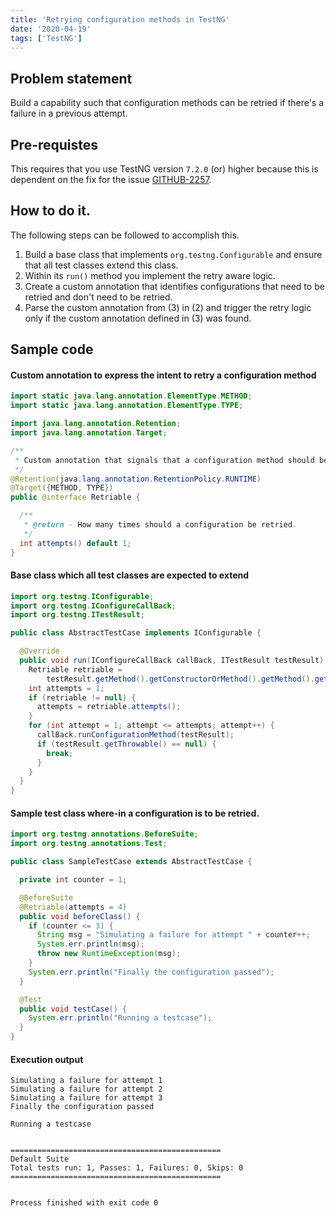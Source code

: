 ```yaml
---
title: 'Retrying configuration methods in TestNG'
date: '2020-04-19'
tags: ['TestNG']
---
```


## Problem statement

Build a capability such that configuration methods can be retried if there's a failure in a previous attempt.

## Pre-requistes

This requires that you use TestNG version `7.2.0` (or) higher because this is dependent on the fix for the issue [GITHUB-2257](https://github.com/cbeust/testng/issues/2257).

## How to do it.

The following steps can be followed to accomplish this.

1. Build a base class that implements `org.testng.Configurable` and ensure that all test classes extend this class.
2. Within its `run()` method you implement the retry aware logic.
3. Create a custom annotation that identifies configurations that need to be retried and don't need to be retried.
4. Parse the custom annotation from (3) in (2) and trigger the retry logic only if the custom annotation defined in (3) was found.


## Sample code


#### Custom annotation to express the intent to retry a configuration method

```java
import static java.lang.annotation.ElementType.METHOD;
import static java.lang.annotation.ElementType.TYPE;

import java.lang.annotation.Retention;
import java.lang.annotation.Target;

/**
 * Custom annotation that signals that a configuration method should be retried.
 */
@Retention(java.lang.annotation.RetentionPolicy.RUNTIME)
@Target({METHOD, TYPE})
public @interface Retriable {

  /**
   * @return - How many times should a configuration be retried.
   */
  int attempts() default 1;
}
```

#### Base class which all test classes are expected to extend

```java
import org.testng.IConfigurable;
import org.testng.IConfigureCallBack;
import org.testng.ITestResult;

public class AbstractTestCase implements IConfigurable {

  @Override
  public void run(IConfigureCallBack callBack, ITestResult testResult) {
    Retriable retriable =
        testResult.getMethod().getConstructorOrMethod().getMethod().getAnnotation(Retriable.class);
    int attempts = 1;
    if (retriable != null) {
      attempts = retriable.attempts();
    }
    for (int attempt = 1; attempt <= attempts; attempt++) {
      callBack.runConfigurationMethod(testResult);
      if (testResult.getThrowable() == null) {
        break;
      }
    }
  }
}
```

#### Sample test class where-in a configuration is to be retried.

```java
import org.testng.annotations.BeforeSuite;
import org.testng.annotations.Test;

public class SampleTestCase extends AbstractTestCase {

  private int counter = 1;

  @BeforeSuite
  @Retriable(attempts = 4)
  public void beforeClass() {
    if (counter <= 3) {
      String msg = "Simulating a failure for attempt " + counter++;
      System.err.println(msg);
      throw new RuntimeException(msg);
    }
    System.err.println("Finally the configuration passed");
  }

  @Test
  public void testCase() {
    System.err.println("Running a testcase");
  }
}
```


#### Execution output

```
Simulating a failure for attempt 1
Simulating a failure for attempt 2
Simulating a failure for attempt 3
Finally the configuration passed

Running a testcase


===============================================
Default Suite
Total tests run: 1, Passes: 1, Failures: 0, Skips: 0
===============================================


Process finished with exit code 0
```
